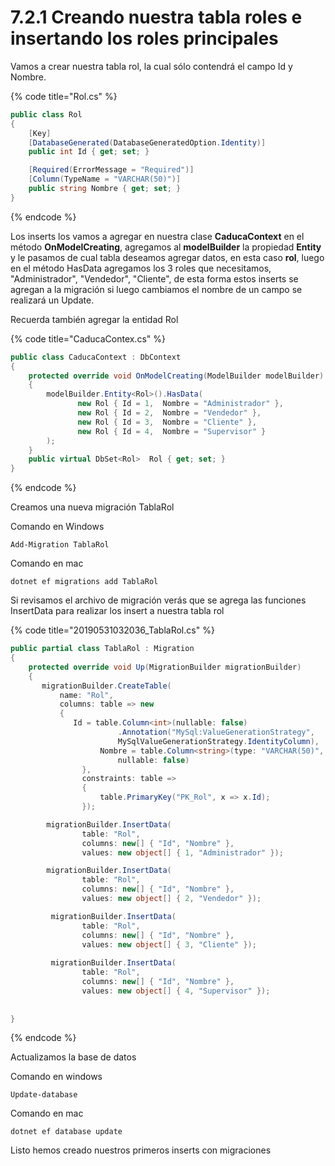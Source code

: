 # 7.2.1 Creando nuestra tabla roles e insertando los roles principales

Vamos a crear nuestra tabla rol, la cual sólo contendrá el campo Id y Nombre.

{% code title="Rol.cs" %}
```csharp
public class Rol
{
    [Key]
    [DatabaseGenerated(DatabaseGeneratedOption.Identity)]
    public int Id { get; set; }

    [Required(ErrorMessage = "Required")]
    [Column(TypeName = "VARCHAR(50)")]
    public string Nombre { get; set; }
}
```
{% endcode %}

Los inserts los vamos a agregar en nuestra clase **CaducaContext** en el método **OnModelCreating**, agregamos al **modelBuilder** la propiedad **Entity** y le pasamos de cual tabla deseamos agregar datos, en esta caso **rol**, luego en el método HasData agregamos los 3 roles que necesitamos, "Administrador", "Vendedor", "Cliente", de esta forma estos inserts se agregan a la migración si luego cambiamos el nombre de un campo se realizará un Update.

Recuerda también agregar la entidad Rol

{% code title="CaducaContex.cs" %}
```csharp
public class CaducaContext : DbContext
{
    protected override void OnModelCreating(ModelBuilder modelBuilder)
    {
        modelBuilder.Entity<Rol>().HasData(
               new Rol { Id = 1,  Nombre = "Administrador" },
               new Rol { Id = 2,  Nombre = "Vendedor" },
               new Rol { Id = 3,  Nombre = "Cliente" },
               new Rol { Id = 4,  Nombre = "Supervisor" }
        );     
    }
    public virtual DbSet<Rol>  Rol { get; set; }
}
```
{% endcode %}

Creamos una nueva migración TablaRol

Comando en Windows

```text
Add-Migration TablaRol
```

Comando en mac

```text
dotnet ef migrations add TablaRol
```

Si revisamos el archivo de migración verás que se agrega las funciones InsertData para realizar los insert a nuestra tabla rol

{% code title="20190531032036\_TablaRol.cs" %}
```csharp
public partial class TablaRol : Migration
{
    protected override void Up(MigrationBuilder migrationBuilder)
    {
       migrationBuilder.CreateTable(
           name: "Rol",
           columns: table => new
           {
              Id = table.Column<int>(nullable: false)
                        .Annotation("MySql:ValueGenerationStrategy", 
                        MySqlValueGenerationStrategy.IdentityColumn),
                    Nombre = table.Column<string>(type: "VARCHAR(50)", 
                        nullable: false)
                },
                constraints: table =>
                {
                    table.PrimaryKey("PK_Rol", x => x.Id);
                });

        migrationBuilder.InsertData(
                table: "Rol",
                columns: new[] { "Id", "Nombre" },
                values: new object[] { 1, "Administrador" });

        migrationBuilder.InsertData(
                table: "Rol",
                columns: new[] { "Id", "Nombre" },
                values: new object[] { 2, "Vendedor" });

         migrationBuilder.InsertData(
                table: "Rol",
                columns: new[] { "Id", "Nombre" },
                values: new object[] { 3, "Cliente" });
        
         migrationBuilder.InsertData(
                table: "Rol",
                columns: new[] { "Id", "Nombre" },
                values: new object[] { 4, "Supervisor" });
                
                
}
```
{% endcode %}

Actualizamos la base de datos

Comando en windows

```text
Update-database

```

Comando en mac

```text
dotnet ef database update
```

Listo hemos creado nuestros primeros inserts con migraciones



